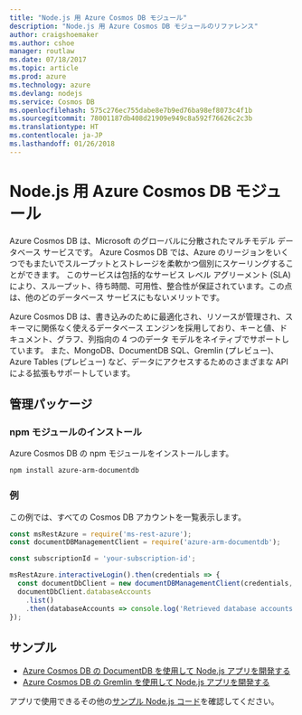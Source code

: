 ```yaml
---
title: "Node.js 用 Azure Cosmos DB モジュール"
description: "Node.js 用 Azure Cosmos DB モジュールのリファレンス"
author: craigshoemaker
ms.author: cshoe
manager: routlaw
ms.date: 07/18/2017
ms.topic: article
ms.prod: azure
ms.technology: azure
ms.devlang: nodejs
ms.service: Cosmos DB
ms.openlocfilehash: 575c276ec755dabe8e7b9ed76ba98ef8073c4f1b
ms.sourcegitcommit: 78001187db408d21909e949c8a592f76626c2c3b
ms.translationtype: HT
ms.contentlocale: ja-JP
ms.lasthandoff: 01/26/2018
---
```

# <a name="azure-cosmos-db-modules-for-nodejs"></a>Node.js 用 Azure Cosmos DB モジュール

Azure Cosmos DB は、Microsoft のグローバルに分散されたマルチモデル データベース サービスです。 Azure Cosmos DB では、Azure のリージョンをいくつでもまたいでスループットとストレージを柔軟かつ個別にスケーリングすることができます。 このサービスは包括的なサービス レベル アグリーメント (SLA) により、スループット、待ち時間、可用性、整合性が保証されています。この点は、他のどのデータベース サービスにもないメリットです。

Azure Cosmos DB は、書き込みのために最適化され、リソースが管理され、スキーマに関係なく使えるデータベース エンジンを採用しており、キーと値、ドキュメント、グラフ、列指向の 4 つのデータ モデルをネイティブでサポートしています。 また、MongoDB、DocumentDB SQL、Gremlin (プレビュー)、Azure Tables (プレビュー) など、データにアクセスするためのさまざまな API による拡張もサポートしています。

## <a name="management-package"></a>管理パッケージ

### <a name="install-the-npm-module"></a>npm モジュールのインストール 

Azure Cosmos DB の npm モジュールをインストールします。

```bash
npm install azure-arm-documentdb
```

### <a name="example"></a>例

この例では、すべての Cosmos DB アカウントを一覧表示します。

```javascript
const msRestAzure = require('ms-rest-azure');
const documentDBManagementClient = require('azure-arm-documentdb');

const subscriptionId = 'your-subscription-id';

msRestAzure.interactiveLogin().then(credentials => {
  const documentDbClient = new documentDBManagementClient(credentials, subscriptionId);
  documentDbClient.databaseAccounts
    .list()
    .then(databaseAccounts => console.log('Retrieved database accounts: ', databaseAccounts));
});
```

## <a name="samples"></a>サンプル

* [Azure Cosmos DB の DocumentDB を使用して Node.js アプリを開発する](https://azure.microsoft.com/resources/samples/azure-cosmos-db-documentdb-nodejs-getting-started/)
* [Azure Cosmos DB の Gremlin を使用して Node.js アプリを開発する](https://azure.microsoft.com/resources/samples/azure-cosmos-db-graph-nodejs-getting-started/)

アプリで使用できるその他の[サンプル Node.js コード](https://azure.microsoft.com/resources/samples/?platform=nodejs)を確認してください。
